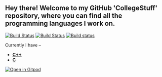 Hey there! Welcome to my GitHub 'CollegeStuff' repository, where you can find all the programming languages I work on.
---

[![Build Status](https://travis-ci.org/crazyuploader/CollegeStuff.svg?branch=master)](https://travis-ci.org/crazyuploader/CollegeStuff) 
[![Build Status](https://github.com/crazyuploader/CollegeStuff/workflows/Builds/badge.svg?branch=master)](https://github.com/crazyuploader/CollegeStuff/actions) 
[![Build status](https://ci.appveyor.com/api/projects/status/w7541r9t4b3g4ad5?svg=true)](https://ci.appveyor.com/project/crazyuploader/collegestuff)

Currently I have –

* <b>[C++](/programs/cpp)</b>
* <b>[C](/programs/c)</b>


[![Open in Gitpod](https://gitpod.io/button/open-in-gitpod.svg?style=flat-square)](https://gitpod.io/#https://github.com/crazyuploader/CollegeStuff)
